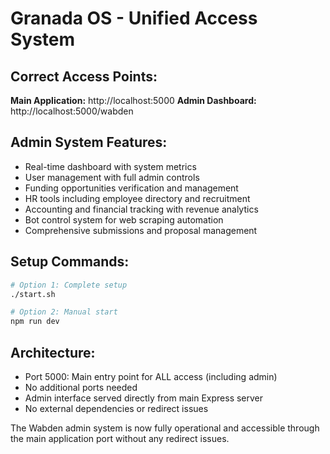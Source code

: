 # Granada OS - Unified Access System

## Correct Access Points:

**Main Application:** http://localhost:5000
**Admin Dashboard:** http://localhost:5000/wabden

## Admin System Features:
- Real-time dashboard with system metrics
- User management with full admin controls
- Funding opportunities verification and management  
- HR tools including employee directory and recruitment
- Accounting and financial tracking with revenue analytics
- Bot control system for web scraping automation
- Comprehensive submissions and proposal management

## Setup Commands:
```bash
# Option 1: Complete setup
./start.sh

# Option 2: Manual start
npm run dev
```

## Architecture:
- Port 5000: Main entry point for ALL access (including admin)
- No additional ports needed
- Admin interface served directly from main Express server
- No external dependencies or redirect issues

The Wabden admin system is now fully operational and accessible through the main application port without any redirect issues.